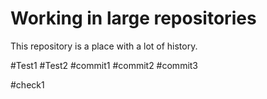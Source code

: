 # Working in large repositories

This repository is a place with a lot of history.

#Test1
#Test2
#commit1
#commit2
#commit3

#check1
